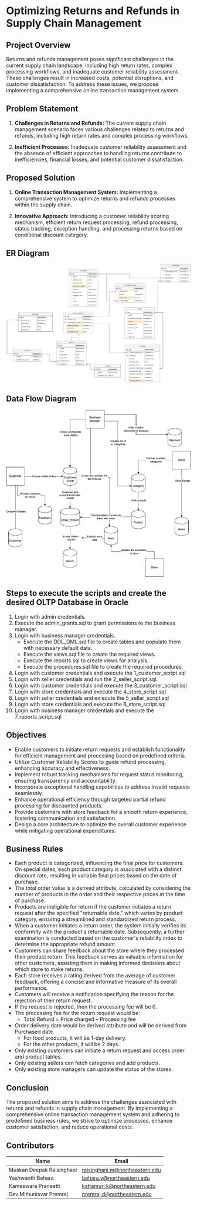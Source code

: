 # Optimizing Returns and Refunds in Supply Chain Management

## Project Overview

Returns and refunds management poses significant challenges in the current supply chain landscape, including high return rates, complex processing workflows, and inadequate customer reliability assessment. These challenges result in increased costs, potential disruptions, and customer dissatisfaction. To address these issues, we propose implementing a comprehensive online transaction management system.

## Problem Statement

1. **Challenges in Returns and Refunds:** The current supply chain management scenario faces various challenges related to returns and refunds, including high return rates and complex processing workflows.
   
2. **Inefficient Processes:** Inadequate customer reliability assessment and the absence of efficient approaches to handling returns contribute to inefficiencies, financial losses, and potential customer dissatisfaction.

## Proposed Solution

1. **Online Transaction Management System:** Implementing a comprehensive system to optimize returns and refunds processes within the supply chain.
   
2. **Innovative Approach:** Introducing a customer reliability scoring mechanism, efficient return request processing, refund processing, status tracking, exception handling, and processing returns based on conditional discount category.

## ER Diagram
![ER Diagram](./Diagrams/ER_diagram.png)

## Data Flow Diagram
![Data Flow Diagram](./Diagrams/DataFlowDiagram.png)

## Steps to execute the scripts and create the desired OLTP Database in Oracle

1.	Login with admin credentials.
2.	Execute the admin_grants.sql to grant permissions to the business manager.
3.	Login with business manager credentials.
    - Execute the DDL_DML.sql file to create tables and populate them with necessary default data.
    - Execute the views.sql file to create the required views.
    - Execute the reports.sql to create views for analysis.
    - Execute the procedures.sql file to create the required procedures.
4.	Login with customer credentials and execute the 1_customer_script.sql 
5.	Login with seller credentials and run the 2_seller_script.sql.
6.	Login with customer credentials and execute the 3_customer_script.sql
7.	Login with store credentials and execute the 4_store_script.sql
8.	Login with seller credentials and ex	ecute the 5_seller_script.sql
9.	Login with store credentials and execute the 6_store_script.sql
10.	Login with business manager credentials and execute the 7_reports_script.sql


## Objectives

- Enable customers to initiate return requests and establish functionality for efficient management and processing based on predefined criteria.
- Utilize Customer Reliability Scores to guide refund processing, enhancing accuracy and effectiveness.
- Implement robust tracking mechanisms for request status monitoring, ensuring transparency and accountability.
- Incorporate exceptional handling capabilities to address invalid requests seamlessly.
- Enhance operational efficiency through targeted partial refund processing for discounted products.
- Provide customers with store feedback for a smooth return experience, fostering communication and satisfaction.
- Design a core architecture to optimize the overall customer experience while mitigating operational expenditures.

## Business Rules

-	Each product is categorized, influencing the final price for customers. On special dates, each product category is associated with a distinct discount rate, resulting in variable final prices based on the date of purchase. 
-	The total order value is a derived attribute, calculated by considering the number of products in the order and their respective prices at the time of purchase. 
-	Products are ineligible for return if the customer initiates a return request after the specified "returnable date," which varies by product category, ensuring a streamlined and standardized return process. 
-	When a customer initiates a return order, the system initially verifies its conformity with the product's returnable date. Subsequently, a further examination is conducted based on the customer's reliability index to determine the appropriate refund amount. 
-	Customers can share feedback about the store where they processed their product return. This feedback serves as valuable information for other customers, assisting them in making informed decisions about which store to make returns. 
-	Each store receives a rating derived from the average of customer feedback, offering a concise and informative measure of its overall performance. 
-	Customers will receive a notification specifying the reason for the rejection of their return request.
-	If the request is rejected, then the processing fee will be 0. 
-	The processing fee for the return request would be:  
    - Total Refund = Price charged – Processing fee  
-	Order delivery date would be derived attribute and will be derived from Purchased date.
    - For food products, it will be 1-day delivery.
    - For the other products, it will be 2 days.
-	Only existing customers can initiate a return request and access order and product tables.
-	Only existing sellers can fetch categories and add products.
- Only existing store managers can update the status of the stores.


## Conclusion

The proposed solution aims to address the challenges associated with returns and refunds in supply chain management. By implementing a comprehensive online transaction management system and adhering to predefined business rules, we strive to optimize processes, enhance customer satisfaction, and reduce operational costs.

## Contributors
| Name                       | Email                            |
|----------------------------|----------------------------------|
| Muskan Deepak Raisinghani  | raisinghani.m@northeastern.edu   |
| Yashwanth Behara           | behara.y@northeastern.edu        |
| Kameswara Praneeth         | kattamuri.k@northeastern.edu     |
| Dev Mithunisvar Premraj    | premraj.d@northeastern.edu       |
